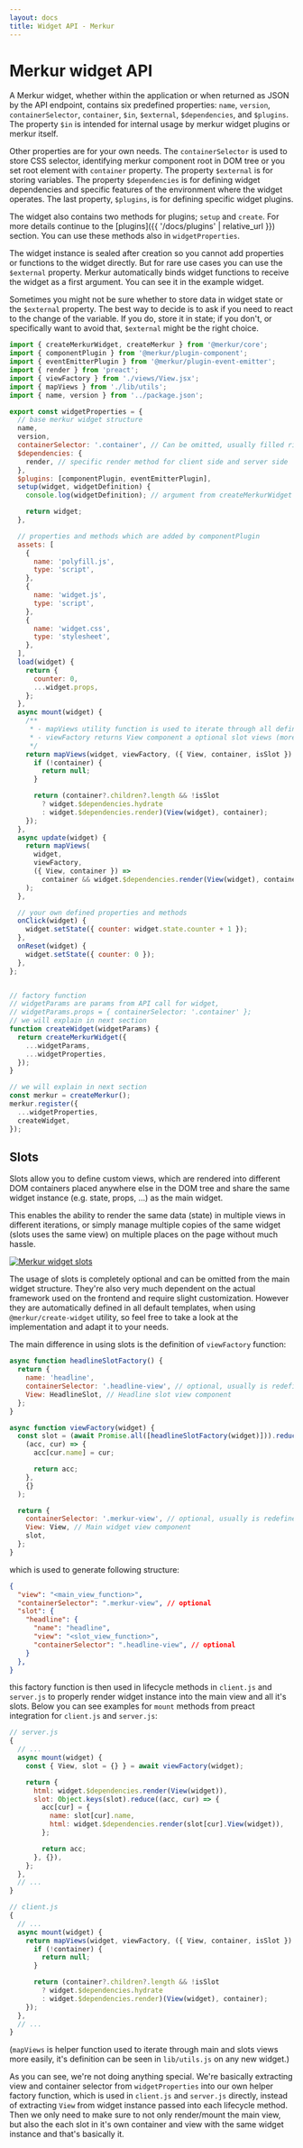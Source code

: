 ```yaml
---
layout: docs
title: Widget API - Merkur
---
```


# Merkur widget API

A Merkur widget, whether within the application or when returned as JSON by the API endpoint, contains six predefined properties: `name`, `version`, `containerSelector`, `container`, `$in`, `$external`, `$dependencies`, and `$plugins`. The property `$in` is intended for internal usage by merkur widget plugins or merkur itself.

Other properties are for your own needs. The `containerSelector` is used to store CSS selector, identifying merkur component root in DOM tree or you set root element with `container` property. The property `$external` is for storing variables. The property `$dependencies` is for defining widget dependencies and specific features of the environment where the widget operates. The last property, `$plugins`, is for defining specific widget plugins.

The widget also contains two methods for plugins; `setup` and `create`. For more details continue to the [plugins]({{ '/docs/plugins' | relative_url }}) section. You can use these methods also in `widgetProperties`.

The widget instance is sealed after creation so you cannot add properties or functions to the widget directly. But for rare use cases you can use the `$external` property. Merkur automatically binds widget functions to receive the widget as a first argument. You can see it in the example widget.

Sometimes you might not be sure whether to store data in widget state or the `$external` property. The best way to decide is to ask if you need to react to the change of the variable. If you do, store it in state; if you don't, or specifically want to avoid that, `$external` might be the right choice.

```javascript
import { createMerkurWidget, createMerkur } from '@merkur/core';
import { componentPlugin } from '@merkur/plugin-component';
import { eventEmitterPlugin } from '@merkur/plugin-event-emitter';
import { render } from 'preact';
import { viewFactory } from './views/View.jsx';
import { mapViews } from './lib/utils';
import { name, version } from '../package.json';

export const widgetProperties = {
  // base merkur widget structure
  name,
  version,
  containerSelector: '.container', // Can be omitted, usually filled right after widget creation.
  $dependencies: {
    render, // specific render method for client side and server side
  },
  $plugins: [componentPlugin, eventEmitterPlugin],
  setup(widget, widgetDefinition) {
    console.log(widgetDefinition); // argument from createMerkurWidget

    return widget;
  },

  // properties and methods which are added by componentPlugin
  assets: [
    {
      name: 'polyfill.js',
      type: 'script',
    },
    {
      name: 'widget.js',
      type: 'script',
    },
    {
      name: 'widget.css',
      type: 'stylesheet',
    },
  ],
  load(widget) {
    return {
      counter: 0,
      ...widget.props,
    };
  },
  async mount(widget) {
    /**
     * - mapViews utility function is used to iterate through all defined views and slots
     * - viewFactory returns View component a optional slot views (more on slots further in the documentation)
     */
    return mapViews(widget, viewFactory, ({ View, container, isSlot }) => {
      if (!container) {
        return null;
      }

      return (container?.children?.length && !isSlot
        ? widget.$dependencies.hydrate
        : widget.$dependencies.render)(View(widget), container);
    });
  },
  async update(widget) {
    return mapViews(
      widget,
      viewFactory,
      ({ View, container }) =>
        container && widget.$dependencies.render(View(widget), container)
    );
  },

  // your own defined properties and methods
  onClick(widget) {
    widget.setState({ counter: widget.state.counter + 1 });
  },
  onReset(widget) {
    widget.setState({ counter: 0 });
  },
};


// factory function
// widgetParams are params from API call for widget,
// widgetParams.props = { containerSelector: '.container' };
// we will explain in next section
function createWidget(widgetParams) {
  return createMerkurWidget({
    ...widgetParams,
    ...widgetProperties,
  });
}

// we will explain in next section
const merkur = createMerkur();
merkur.register({
  ...widgetProperties,
  createWidget,
});

```

## Slots

Slots allow you to define custom views, which are rendered into different DOM containers placed anywhere else in the DOM tree and share the same widget instance (e.g. state, props, ...) as the main widget.

This enables the ability to render the same data (state) in multiple views in different iterations, or simply manage multiple copies of the same widget (slots uses the same view) on multiple places on the page without much hassle.


<a href="{{ '/assets/images/slots.png?v=' | append: site.github.build_revision | relative_url }}" target="_blank" title="Merkur widget slots">
  <img class="responsive" src="{{ '/assets/images/slots.png?v=' | append: site.github.build_revision | relative_url }}" alt="Merkur widget slots" />
</a>

The usage of slots is completely optional and can be omitted from the main widget structure. They're also very much dependent on the actual framework used on the frontend and require slight customization. However they are automatically defined in all default templates, when using `@merkur/create-widget` utility, so feel free to take a look at the implementation and adapt it to your needs.

The main difference in using slots is the definition of `viewFactory` function:

```javascript
async function headlineSlotFactory() {
  return {
    name: 'headline',
    containerSelector: '.headline-view', // optional, usually is redefined on client anyway
    View: HeadlineSlot, // Headline slot view component
  };
}

async function viewFactory(widget) {
  const slot = (await Promise.all([headlineSlotFactory(widget)])).reduce(
    (acc, cur) => {
      acc[cur.name] = cur;

      return acc;
    },
    {}
  );

  return {
    containerSelector: '.merkur-view', // optional, usually is redefined on client anyway
    View: View, // Main widget view component
    slot,
  };
}

```

which is used to generate following structure:

```json
{
  "view": "<main_view_function>",
  "containerSelector": ".merkur-view", // optional
  "slot": {
    "headline": {
      "name": "headline",
      "view": "<slot_view_function>",
      "containerSelector": ".headline-view", // optional
    }
  },
}
```

this factory function is then used in lifecycle methods in `client.js` and `server.js` to properly render widget instance into the main view and all it's slots. Below you can see examples for `mount` methods from preact integration for `client.js` and `server.js`:

```javascript
// server.js
{
  // ...
  async mount(widget) {
    const { View, slot = {} } = await viewFactory(widget);

    return {
      html: widget.$dependencies.render(View(widget)),
      slot: Object.keys(slot).reduce((acc, cur) => {
        acc[cur] = {
          name: slot[cur].name,
          html: widget.$dependencies.render(slot[cur].View(widget)),
        };

        return acc;
      }, {}),
    };
  },
  // ...
}
```

```javascript
// client.js
{
  // ...
  async mount(widget) {
    return mapViews(widget, viewFactory, ({ View, container, isSlot }) => {
      if (!container) {
        return null;
      }

      return (container?.children?.length && !isSlot
        ? widget.$dependencies.hydrate
        : widget.$dependencies.render)(View(widget), container);
    });
  },
  // ...
}
```

(`mapViews` is helper function used to iterate through main and slots views more easily, it's definition can be seen in `lib/utils.js` on any new widget.)

As you can see, we're not doing anything special. We're basically extracting view and container selector from `widgetProperties` into our own helper factory function, which is used in `client.js` and `server.js` directly, instead of extracting `View` from widget instance passed into each lifecycle method. Then we only need to make sure to not only render/mount the main view, but also the each slot in it's own container and view with the same widget instance and that's basically it.
